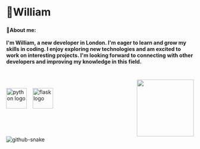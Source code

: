 <h1 align="left">👋William</h1>

###

<h4 align="left">💫About me:<br><br>I'm William, a new developer in London. I'm eager to learn and grow my skills in coding. I enjoy exploring new technologies and am excited to work on interesting projects. I'm looking forward to connecting with other developers and improving my knowledge in this field.</h4>

###

<br clear="both">

<img align="right" height="153" src="https://media1.tenor.com/m/5IW2P62ENCAAAAAd/sharingan-naruto.gif"  />

###

<div align="left">
  <img src="https://cdn.jsdelivr.net/gh/devicons/devicon/icons/python/python-original.svg" height="55" alt="python logo"  />
  <img width="8" />
  <img src="https://cdn.jsdelivr.net/gh/devicons/devicon/icons/flask/flask-original.svg" height="55" alt="flask logo"  />
</div>

###

<br clear="both">

<picture>
  <source media="(prefers-color-scheme: dark)" srcset="https://raw.githubusercontent.com/tobiasmeyhoefer/tobiasmeyhoefer/output/github-snake-dark.svg" />
  <source media="(prefers-color-scheme: light)" srcset="https://raw.githubusercontent.com/tobiasmeyhoefer/tobiasmeyhoefer/output/github-snake.svg" />
  <img alt="github-snake" src="https://raw.githubusercontent.com/tobiasmeyhoefer/tobiasmeyhoefer/output/github-snake.svg" />
</picture>

###
